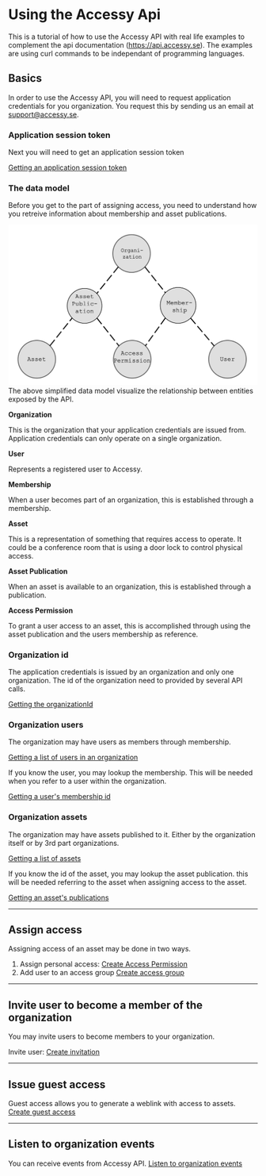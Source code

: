 # Using the Accessy Api

This is a tutorial of how to use the Accessy API with real life examples to complement the api documentation (https://api.accessy.se).
The examples are using curl commands to be independant of programming languages.

## Basics

In order to use the Accessy API, you will need to request application credentials for you organization.
You request this by sending us an email at support@accessy.se.

### Application session token

Next you will need to get an application session token

[Getting an application session token](./sessionToken.md)

### The data model

Before you get to the part of assigning access, you need to understand how you retreive information about membership and asset publications.

![alt text](https://raw.githubusercontent.com/accessy/ApiExamples/main/images/SimpleDataModel.png "A simplified data model")
The above simplified data model visualize the relationship between entities exposed by the API.

**Organization**

This is the organization that your application credentials are issued from. Application credentials can only operate on a single organization.

**User**

Represents a registered user to Accessy.

**Membership**

When a user becomes part of an organization, this is established through a membership.

**Asset**

This is a representation of something that requires access to operate. It could be a conference room that is using a door lock to control physical access.

**Asset Publication**

When an asset is available to an organization, this is established through a publication.

**Access Permission**

To grant a user access to an asset, this is accomplished through using the asset publication and the users membership as reference.

### Organization id

The application credentials is issued by an organization and only one organization.
The id of the organization need to provided by several API calls.

[Getting the organizationId](./organizationId.md)

### Organization users

The organization may have users as members through membership.

[Getting a list of users in an organization](./organizationUsers.md)

If you know the user, you may lookup the membership. This will be needed when you refer to a user within the organization.

[Getting a user's membership id](./organizationMembership.md)

### Organization assets

The organization may have assets published to it. Either by the organization itself or by 3rd part organizations.

[Getting a list of assets](./organizationAssets.md)

If you know the id of the asset, you may lookup the asset publication. this will be needed referring to the asset when assigning access to the asset.

[Getting an asset's publications](./organizationAssetPublications.md)

---

## Assign access

Assigning access of an asset may be done in two ways.

1. Assign personal access: [Create Access Permission](./createAccessPermission.md)
2. Add user to an access group [Create access group](./createAccessPermissionGroup.md)

---

## Invite user to become a member of the organization

You may invite users to become members to your organization.

Invite user: [Create invitation](./createInvitation.md)

---

## Issue guest access

Guest access allows you to generate a weblink with access to assets.  
[Create guest access](./createGuestAccess.md)

---

## Listen to organization events

You can receive events from Accessy API.
[Listen to organization events](./listenForOrganizationEvents.md)
